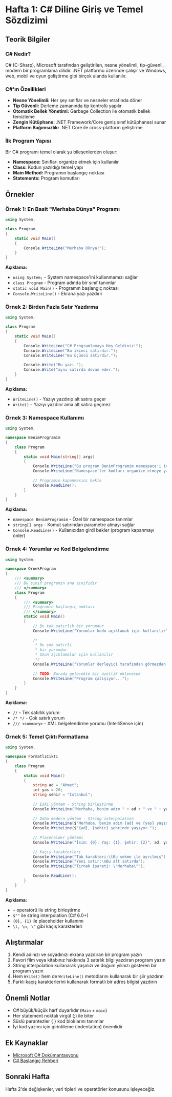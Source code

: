 # Hafta 1: C# Diline Giriş ve Temel Sözdizimi

## Teorik Bilgiler

### C# Nedir?
C# (C-Sharp), Microsoft tarafından geliştirilen, nesne yönelimli, tip-güvenli, modern bir programlama dilidir. .NET platformu üzerinde çalışır ve Windows, web, mobil ve oyun geliştirme gibi birçok alanda kullanılır.

### C#'ın Özellikleri
- **Nesne Yönelimli:** Her şey sınıflar ve nesneler etrafında döner
- **Tip Güvenli:** Derleme zamanında tip kontrolü yapılır
- **Otomatik Bellek Yönetimi:** Garbage Collection ile otomatik bellek temizleme
- **Zengin Kütüphane:** .NET Framework/Core geniş sınıf kütüphanesi sunar
- **Platform Bağımsızlık:** .NET Core ile cross-platform geliştirme

### İlk Program Yapısı
Bir C# programı temel olarak şu bileşenlerden oluşur:
- **Namespace:** Sınıfları organize etmek için kullanılır
- **Class:** Kodun yazıldığı temel yapı
- **Main Method:** Programın başlangıç noktası
- **Statements:** Program komutları

## Örnekler

### Örnek 1: En Basit "Merhaba Dünya" Programı
```csharp
using System;

class Program
{
    static void Main()
    {
        Console.WriteLine("Merhaba Dünya!");
    }
}
```
**Açıklama:** 
- `using System;` - System namespace'ini kullanmamızı sağlar
- `class Program` - Program adında bir sınıf tanımlar
- `static void Main()` - Programın başlangıç noktası
- `Console.WriteLine()` - Ekrana yazı yazdırır

### Örnek 2: Birden Fazla Satır Yazdırma
```csharp
using System;

class Program
{
    static void Main()
    {
        Console.WriteLine("C# Programlamaya Hoş Geldiniz!");
        Console.WriteLine("Bu ikinci satırdır.");
        Console.WriteLine("Bu üçüncü satırdır.");
        
        Console.Write("Bu yazı ");
        Console.Write("aynı satırda devam eder.");
    }
}
```
**Açıklama:**
- `WriteLine()` - Yazıyı yazdırıp alt satıra geçer
- `Write()` - Yazıyı yazdırır ama alt satıra geçmez

### Örnek 3: Namespace Kullanımı
```csharp
using System;

namespace BenimProgramim
{
    class Program
    {
        static void Main(string[] args)
        {
            Console.WriteLine("Bu program BenimProgramim namespace'i içinde!");
            Console.WriteLine("Namespace'ler kodları organize etmeye yarar.");
            
            // Programın kapanmasını bekle
            Console.ReadLine();
        }
    }
}
```
**Açıklama:**
- `namespace BenimProgramim` - Özel bir namespace tanımlar
- `string[] args` - Komut satırından parametre almayı sağlar
- `Console.ReadLine()` - Kullanıcıdan girdi bekler (program kapanmayı önler)

### Örnek 4: Yorumlar ve Kod Belgelendirme
```csharp
using System;

namespace OrnekProgram
{
    /// <summary>
    /// Bu sınıf programın ana sınıfıdır
    /// </summary>
    class Program
    {
        /// <summary>
        /// Programın başlangıç noktası
        /// </summary>
        static void Main()
        {
            // Bu tek satırlık bir yorumdur
            Console.WriteLine("Yorumlar kodu açıklamak için kullanılır");
            
            /*
             * Bu çok satırlı
             * bir yorumdur
             * Uzun açıklamalar için kullanılır
             */
            Console.WriteLine("Yorumlar derleyici tarafından görmezden gelinir");
            
            // TODO: Burada gelecekte bir özellik eklenecek
            Console.WriteLine("Program çalışıyor...");
        }
    }
}
```
**Açıklama:**
- `//` - Tek satırlık yorum
- `/* */` - Çok satırlı yorum
- `/// <summary>` - XML belgelendirme yorumu (IntelliSense için)

### Örnek 5: Temel Çıktı Formatlama
```csharp
using System;

namespace FormatlıCıktı
{
    class Program
    {
        static void Main()
        {
            string ad = "Ahmet";
            int yas = 20;
            string sehir = "İstanbul";
            
            // Eski yöntem - String birleştirme
            Console.WriteLine("Merhaba, benim adım " + ad + " ve " + yas + " yaşındayım.");
            
            // Daha modern yöntem - String interpolation
            Console.WriteLine($"Merhaba, benim adım {ad} ve {yas} yaşındayım.");
            Console.WriteLine($"{ad}, {sehir} şehrinde yaşıyor.");
            
            // Placeholder yöntemi
            Console.WriteLine("İsim: {0}, Yaş: {1}, Şehir: {2}", ad, yas, sehir);
            
            // Kaçış karakterleri
            Console.WriteLine("Tab karakteri:\tBu sekme ile ayrılmış");
            Console.WriteLine("Yeni satır:\nBu alt satırda");
            Console.WriteLine("Tırnak işareti: \"Merhaba\"");
            
            Console.ReadLine();
        }
    }
}
```
**Açıklama:**
- `+` operatörü ile string birleştirme
- `$""` ile string interpolation (C# 6.0+)
- `{0}, {1}` ile placeholder kullanımı
- `\t, \n, \"` gibi kaçış karakterleri

## Alıştırmalar

1. Kendi adınızı ve soyadınızı ekrana yazdıran bir program yazın
2. Favori film veya kitabınız hakkında 3 satırlık bilgi yazdıran program yazın
3. String interpolation kullanarak yaşınızı ve doğum yılınızı gösteren bir program yazın
4. Hem `Write()` hem de `WriteLine()` metodlarını kullanarak bir şiir yazdırın
5. Farklı kaçış karakterlerini kullanarak formatlı bir adres bilgisi yazdırın

## Önemli Notlar

- C# büyük/küçük harf duyarlıdır (`Main` ≠ `main`)
- Her statement noktalı virgül (;) ile biter
- Süslü parantezler { } kod bloklarını tanımlar
- İyi kod yazımı için girintileme (indentation) önemlidir

## Ek Kaynaklar

- [Microsoft C# Dokümantasyonu](https://docs.microsoft.com/tr-tr/dotnet/csharp/)
- [C# Başlangıç Rehberi](https://docs.microsoft.com/tr-tr/dotnet/csharp/tour-of-csharp/)

## Sonraki Hafta

Hafta 2'de değişkenler, veri tipleri ve operatörler konusunu işleyeceğiz.
